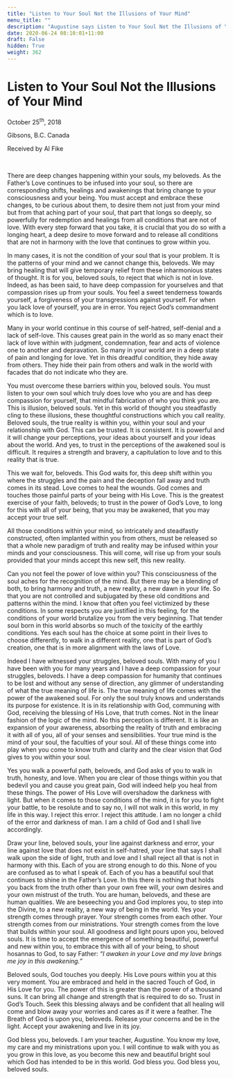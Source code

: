 ```yaml
---
title: "Listen to Your Soul Not the Illusions of Your Mind"
menu_title: ""
description: "Augustine says Listen to Your Soul Not the Illusions of Your Mind"
date: 2020-06-24 08:10:01+11:00
draft: False
hidden: True
weight: 362
---
```

# Listen to Your Soul Not the Illusions of Your Mind 

October 25<sup>th</sup>, 2018

Gibsons, B.C. Canada

Received by Al Fike

 

There are deep changes happening within your souls, my beloveds. As the Father’s Love continues to be infused into your soul, so there are corresponding shifts, healings and awakenings that bring change to your consciousness and your being. You must accept and embrace these changes, to be curious about them, to desire them not just from your mind but from that aching part of your soul, that part that longs so deeply, so powerfully for redemption and healings from all conditions that are not of love. With every step forward that you take, it is crucial that you do so with a longing heart, a deep desire to move forward and to release all conditions that are not in harmony with the love that continues to grow within you. 

In many cases, it is not the condition of your soul that is your problem. It is the patterns of your mind and we cannot change this, beloveds. We may bring healing that will give temporary relief from these inharmonious states of thought. It is for you, beloved souls, to reject that which is not in love. Indeed, as has been said, to have deep compassion for yourselves and that compassion rises up from your souls. You feel a sweet tenderness towards yourself, a forgiveness of your transgressions against yourself. For when you lack love of yourself, you are in error. You reject God’s commandment which is to love. 

Many in your world continue in this course of self-hatred, self-denial and a lack of self-love. This causes great pain in the world as so many enact their lack of love within with judgment, condemnation, fear and acts of violence one to another and depravation. So many in your world are in a deep state of pain and longing for love. Yet in this dreadful condition, they hide away from others. They hide their pain from others and walk in the world with facades that do not indicate who they are. 

You must overcome these barriers within you, beloved souls. You must listen to your own soul which truly does love who you are and has deep compassion for yourself, that mindful fabrication of who you think you are. This is illusion, beloved souls. Yet in this world of thought you steadfastly cling to these illusions, these thoughtful constructions which you call reality. Beloved souls, the true reality is within you, within your soul and your relationship with God. This can be trusted. It is consistent. It is powerful and it will change your perceptions, your ideas about yourself and your ideas about the world. And yes, to trust in the perceptions of the awakened soul is difficult. It requires a strength and bravery, a capitulation to love and to this reality that is true.

This we wait for, beloveds. This God waits for, this deep shift within you where the struggles and the pain and the deception fall away and truth comes in its stead. Love comes to heal the wounds. God comes and touches those painful parts of your being with His Love. This is the greatest exercise of your faith, beloveds; to trust in the power of God’s Love, to long for this with all of your being, that you may be awakened, that you may accept your true self. 

All those conditions within your mind, so intricately and steadfastly constructed, often implanted within you from others, must be released so that a whole new paradigm of truth and reality may be infused within your minds and your consciousness. This will come, will rise up from your souls provided that your minds accept this new self, this new reality. 

Can you not feel the power of love within you? This consciousness of the soul aches for the recognition of the mind. But there may be a blending of both, to bring harmony and truth, a new reality, a new dawn in your life. So that you are not controlled and subjugated by these old conditions and patterns within the mind. I know that often you feel victimized by these conditions. In some respects you are justified in this feeling, for the conditions of your world brutalize you from the very beginning. That tender soul born in this world absorbs so much of the toxicity of the earthly conditions. Yes each soul has the choice at some point in their lives to choose differently, to walk in a different reality, one that is part of God’s creation, one that is in more alignment with the laws of Love. 

Indeed I have witnessed your struggles, beloved souls. With many of you I have been with you for many years and I have a deep compassion for your struggles, beloveds. I have a deep compassion for humanity that continues to be lost and without any sense of direction, any glimmer of understanding of what the true meaning of life is. The true meaning of life comes with the power of the awakened soul. For only the soul truly knows and understands its purpose for existence. It is in its relationship with God, communing with God, receiving the blessing of His Love, that truth comes. Not in the linear fashion of the logic of the mind. No this perception is different. It is like an expansion of your awareness, absorbing the reality of truth and embracing it with all of you, all of your senses and sensibilities. Your true mind is the mind of your soul, the faculties of your soul. All of these things come into play when you come to know truth and clarity and the clear vision that God gives to you within your soul. 

Yes you walk a powerful path, beloveds, and God asks of you to walk in truth, honesty, and love. When you are clear of those things within you that bedevil you and cause you great pain, God will indeed help you heal from these things. The power of His Love will overshadow the darkness with light. But when it comes to those conditions of the mind, it is for you to fight your battle, to be resolute and to say no, I will not walk in this world, in my life in this way. I reject this error. I reject this attitude. I am no longer a child of the error and darkness of man. I am a child of God and I shall live accordingly. 

Draw your line, beloved souls, your line against darkness and error, your line against love that does not exist in self-hatred, your line that says I shall walk upon the side of light, truth and love and I shall reject all that is not in harmony with this. Each of you are strong enough to do this. None of you are confused as to what I speak of. Each of you has a beautiful soul that continues to shine in the Father’s Love. In this there is nothing that holds you back from the truth other than your own free will, your own desires and your own mistrust of the truth. You are human, beloveds, and these are human qualities. We are beseeching you and God implores you, to step into the Divine, to a new reality, a new way of being in the world. Yes your strength comes through prayer. Your strength comes from each other. Your strength comes from our ministrations. Your strength comes from the love that builds within your soul. All goodness and light pours upon you, beloved souls. It is time to accept the emergence of something beautiful, powerful and new within you, to embrace this with all of your being, to shout hosannas to God, to say Father: *“I awaken in your Love and my love brings me joy in this awakening.”* 

Beloved souls, God touches you deeply. His Love pours within you at this very moment. You are embraced and held in the sacred Touch of God, in His Love for you. The power of this is greater than the power of a thousand suns. It can bring all change and strength that is required to do so. Trust in God’s Touch. Seek this blessing always and be confident that all healing will come and blow away your worries and cares as if it were a feather. The Breath of God is upon you, beloveds. Release your concerns and be in the light. Accept your awakening and live in its joy. 

God bless you, beloveds. I am your teacher, Augustine. You know my love, my care and my ministrations upon you. I will continue to walk with you as you grow in this love, as you become this new and beautiful bright soul which God has intended to be in this world. God bless you. God bless you, beloved souls.  